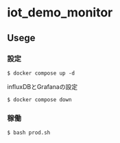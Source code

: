 # iot_demo_monitor



## Usege

### 設定

``$ docker compose up -d``

influxDBとGrafanaの設定

``$ docker compose down``


### 稼働

``$ bash prod.sh``